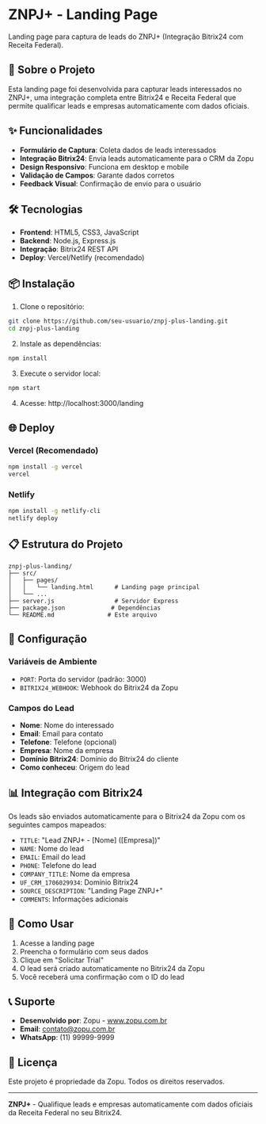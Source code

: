 # ZNPJ+ - Landing Page

Landing page para captura de leads do ZNPJ+ (Integração Bitrix24 com Receita Federal).

## 🚀 Sobre o Projeto

Esta landing page foi desenvolvida para capturar leads interessados no ZNPJ+, uma integração completa entre Bitrix24 e Receita Federal que permite qualificar leads e empresas automaticamente com dados oficiais.

## ✨ Funcionalidades

- **Formulário de Captura**: Coleta dados de leads interessados
- **Integração Bitrix24**: Envia leads automaticamente para o CRM da Zopu
- **Design Responsivo**: Funciona em desktop e mobile
- **Validação de Campos**: Garante dados corretos
- **Feedback Visual**: Confirmação de envio para o usuário

## 🛠️ Tecnologias

- **Frontend**: HTML5, CSS3, JavaScript
- **Backend**: Node.js, Express.js
- **Integração**: Bitrix24 REST API
- **Deploy**: Vercel/Netlify (recomendado)

## 📦 Instalação

1. Clone o repositório:
```bash
git clone https://github.com/seu-usuario/znpj-plus-landing.git
cd znpj-plus-landing
```

2. Instale as dependências:
```bash
npm install
```

3. Execute o servidor local:
```bash
npm start
```

4. Acesse: http://localhost:3000/landing

## 🌐 Deploy

### Vercel (Recomendado)
```bash
npm install -g vercel
vercel
```

### Netlify
```bash
npm install -g netlify-cli
netlify deploy
```

## 📋 Estrutura do Projeto

```
znpj-plus-landing/
├── src/
│   ├── pages/
│   │   └── landing.html      # Landing page principal
│   └── ...
├── server.js                 # Servidor Express
├── package.json             # Dependências
└── README.md               # Este arquivo
```

## 🔧 Configuração

### Variáveis de Ambiente
- `PORT`: Porta do servidor (padrão: 3000)
- `BITRIX24_WEBHOOK`: Webhook do Bitrix24 da Zopu

### Campos do Lead
- **Nome**: Nome do interessado
- **Email**: Email para contato
- **Telefone**: Telefone (opcional)
- **Empresa**: Nome da empresa
- **Domínio Bitrix24**: Domínio do Bitrix24 do cliente
- **Como conheceu**: Origem do lead

## 📊 Integração com Bitrix24

Os leads são enviados automaticamente para o Bitrix24 da Zopu com os seguintes campos mapeados:

- `TITLE`: "Lead ZNPJ+ - [Nome] ([Empresa])"
- `NAME`: Nome do lead
- `EMAIL`: Email do lead
- `PHONE`: Telefone do lead
- `COMPANY_TITLE`: Nome da empresa
- `UF_CRM_1706029934`: Domínio Bitrix24
- `SOURCE_DESCRIPTION`: "Landing Page ZNPJ+"
- `COMMENTS`: Informações adicionais

## 🎯 Como Usar

1. Acesse a landing page
2. Preencha o formulário com seus dados
3. Clique em "Solicitar Trial"
4. O lead será criado automaticamente no Bitrix24 da Zopu
5. Você receberá uma confirmação com o ID do lead

## 📞 Suporte

- **Desenvolvido por**: Zopu - www.zopu.com.br
- **Email**: contato@zopu.com.br
- **WhatsApp**: (11) 99999-9999

## 📄 Licença

Este projeto é propriedade da Zopu. Todos os direitos reservados.

---

**ZNPJ+** - Qualifique leads e empresas automaticamente com dados oficiais da Receita Federal no seu Bitrix24.
